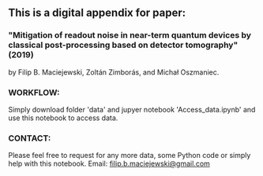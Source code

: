 ## This is a digital appendix for paper:
### "Mitigation of readout noise in near-term quantum devices by classical post-processing based on detector tomography" (2019)
by Filip B. Maciejewski, Zoltán Zimborás, and Michał Oszmaniec.

### WORKFLOW: 
Simply download folder 'data' and jupyer notebook 'Access_data.ipynb' and use this notebook to access data.

### CONTACT: 
Please feel free to request for any more data, some Python code or simply help with this notebook.
Email: filip.b.maciejewski@gmail.com

